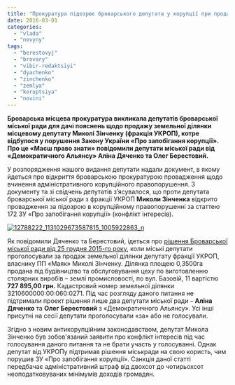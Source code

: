 ```yaml
---
title: "Прокуратура підозрює броварського депутата у корупції при продажу землі"
date: 2016-03-01
categories: 
  - "vlada"
  - "novyny"
tags: 
  - "berestovyj"
  - "brovary"
  - "vibir-redaktsiyi"
  - "dyachenko"
  - "zinchenko"
  - "zemlya"
  - "koruptsiya"
  - "novini"
---
```


**Броварська місцева прокуратура викликала депутатів броварської міської ради для дачі пояснень щодо продажу земельної ділянки місцевому депутату Миколі Зінченку (фракція УКРОП), котре відбулося у порушення Закону України «Про запобігання корупції». Про це «Маєш право знати» повідомили депутати міської ради від «Демократичного Альянсу» Аліна Дяченко та Олег Берестовий.**

У розпорядження нашого видання депутати надали документ, в якому йдеться про відкриття броварською прокуратурою провадження щодо вчинення адміністративного корупційного правопорушення. З документу та зі свідчень депутатів з’ясувалося, що проти депутата броварської міської ради з фракції УКРОП **Миколи Зінченка** відкрито провадження за підозрою в корупційному правопорушенні за статтею 172 ЗУ «Про запобігання корупції» (конфлікт інтересів).

[![12788222_1131029673587815_1005922863_n](https://mpz.brovary.org/wp-content/uploads/2016/03/12788222_1131029673587815_1005922863_n.jpg)](https://mpz.brovary.org/wp-content/uploads/2016/03/12788222_1131029673587815_1005922863_n.jpg)

Як повідомили Дяченко та Берестовий, ідеться про [рішення Броварської міської ради від 25 грудня 2015-го року](http://brovary-rada.gov.ua/r%D1%96shennya-m%D1%96sko%D1%97-radi-v%D1%96d-25122015%E2%84%9657-04-07pro-prodazh-zemelnikh-d%D1%96lyanok), коли міські депутати проголосували за продаж земельної ділянки депутату фракції УКРОП, власнику ПП «Маяк» Миколі Зінченку. Ділянка площею 0,3500га продана під будівництво та обслуговування цеху по виготовленню столярних виробів – землі промисловості, по вул. Базовій, 11 вартістю **727 895,00 грн.** Кадастровий номер земельної ділянки 3210600000:00:060:0271. Під час розгляду даного питання не підтримали проект рішення лише два депутати міської ради – **Аліна Дяченко** та **Олег Берестовий** з «Демократичного Альянсу». Усі інші присутні на сесії депутати проголосували «за» або не голосували.

Згідно з новим антикорупційним законодавством, депутат Микола Зінченко був зобов'язаний заявити про конфлікт інтересів під час голосування даного питання та не брати участь у голосуванні. Однак депутат від УКРОПу підтримав рішення міськради на свою користь, чим порушив ЗУ «Про запобігання корупції». Санкція даної статті передбачає адміністративний штраф від двохсот до чотирьохсот неоподатковуваних мінімумів доходів громадян.
